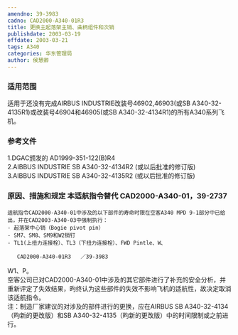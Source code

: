 ```yaml
---
amendno: 39-3983  
cadno: CAD2000-A340-01R3  
title: 更换主起落架主销、曲柄组件和次销  
publishdate: 2003-03-19  
effdate: 2003-03-21  
tags: A340  
categories: 华东管理局  
author: 侯慧卿  
---
```

  
### 适用范围  
适用于还没有完成AIRBUS INDUSTRIE改装号46902,46903(或SB A340-32-4135R1)或改装号46904和46905(或SB A340-32-4134R1)的所有A340系列飞机。  
  
<!--more-->  
### 参考文件  
1.DGAC颁发的 AD1999-351-122(B)R4  
    2.AIBBUS INDUSTRIE SB A340-32-4134R2 (或以后批准的修订版)  
    3.AIBBUS INDUSTRIE SB A340-32-4135R2 (或以后批准的修订版)  
  
### 原因、措施和规定 本适航指令替代 CAD2000-A340-01，39-2737  
    适航指令CAD2000-A340-01中涉及的以下部件的寿命时限在空客A340 MPD 9-1部分中已给出，并在CAD2003-A340-03中强制执行：  
    - 起落架中心销（Bogie pivot pin）  
    - SM7、SM8、SM9和W2销钉  
    - TL1(上扭力连接栓）、TL3（下扭力连接栓）、FWD Pintle、W、  
  
       CAD2000-A340-01R3   ／39-3983  
W1、P。  
    空客公司已对CAD2000-A340-01中涉及的其它部件进行了补充的安全分析，并重新评定了失效结果，昀终认为这些部件的失效不影响飞机的适航性，故决定取消该适航指令。  
    注：制造厂家建议的对涉及的部件进行的更换，应在AIRBUS SB A340-32-4134（昀新的更改版）和SB A340-32-4135（昀新的更改版）中的时间限制或之前进行。  
